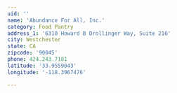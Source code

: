 ```yaml
---
uid: ''
name: 'Abundance For All, Inc.'
category: Food Pantry
address_1: '6310 Howard B Drollinger Way, Suite 216'
city: Westchester
state: CA
zipcode: '90045'
phone: 424.243.7181
latitude: '33.9559043'
longitude: '-118.3967476'

---
```

